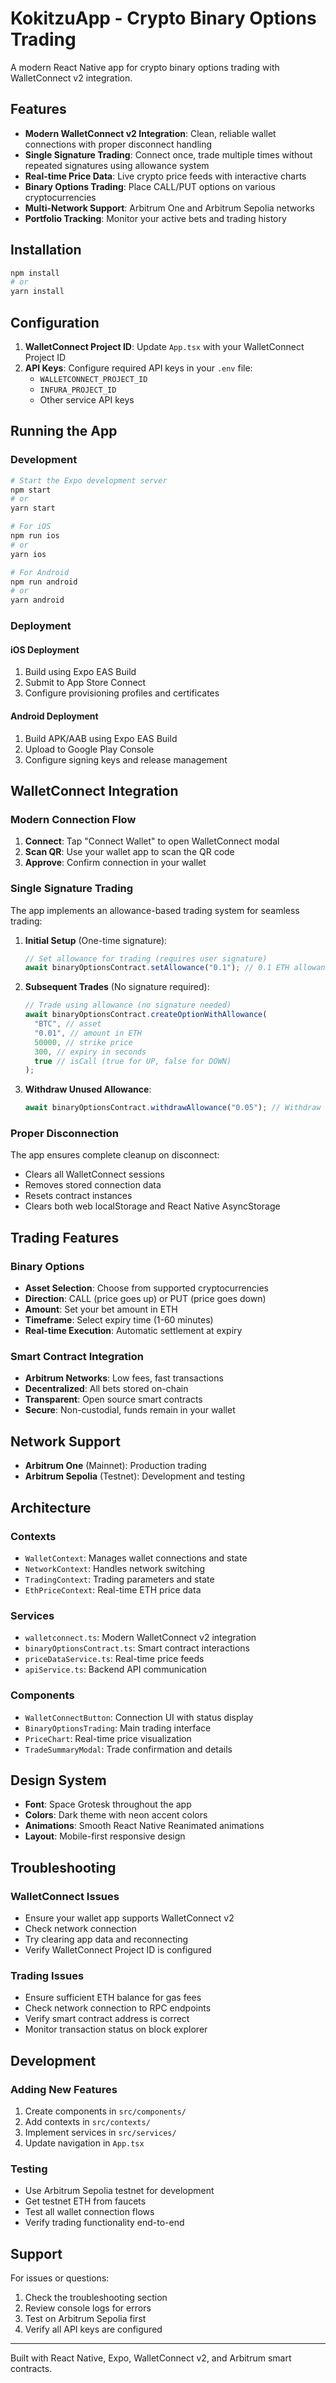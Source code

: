 # KokitzuApp - Crypto Binary Options Trading

A modern React Native app for crypto binary options trading with WalletConnect v2 integration.

## Features

- **Modern WalletConnect v2 Integration**: Clean, reliable wallet connections with proper disconnect handling
- **Single Signature Trading**: Connect once, trade multiple times without repeated signatures using allowance system
- **Real-time Price Data**: Live crypto price feeds with interactive charts
- **Binary Options Trading**: Place CALL/PUT options on various cryptocurrencies
- **Multi-Network Support**: Arbitrum One and Arbitrum Sepolia networks
- **Portfolio Tracking**: Monitor your active bets and trading history

## Installation

```bash
npm install
# or
yarn install
```

## Configuration

1. **WalletConnect Project ID**: Update `App.tsx` with your WalletConnect Project ID
2. **API Keys**: Configure required API keys in your `.env` file:
   - `WALLETCONNECT_PROJECT_ID`
   - `INFURA_PROJECT_ID`
   - Other service API keys

## Running the App

### Development

```bash
# Start the Expo development server
npm start
# or
yarn start

# For iOS
npm run ios
# or
yarn ios

# For Android
npm run android
# or
yarn android
```

### Deployment

#### iOS Deployment

1. Build using Expo EAS Build
2. Submit to App Store Connect
3. Configure provisioning profiles and certificates

#### Android Deployment

1. Build APK/AAB using Expo EAS Build
2. Upload to Google Play Console
3. Configure signing keys and release management

## WalletConnect Integration

### Modern Connection Flow

1. **Connect**: Tap "Connect Wallet" to open WalletConnect modal
2. **Scan QR**: Use your wallet app to scan the QR code
3. **Approve**: Confirm connection in your wallet

### Single Signature Trading

The app implements an allowance-based trading system for seamless trading:

1. **Initial Setup** (One-time signature):

   ```typescript
   // Set allowance for trading (requires user signature)
   await binaryOptionsContract.setAllowance("0.1"); // 0.1 ETH allowance
   ```

2. **Subsequent Trades** (No signature required):

   ```typescript
   // Trade using allowance (no signature needed)
   await binaryOptionsContract.createOptionWithAllowance(
     "BTC", // asset
     "0.01", // amount in ETH
     50000, // strike price
     300, // expiry in seconds
     true // isCall (true for UP, false for DOWN)
   );
   ```

3. **Withdraw Unused Allowance**:
   ```typescript
   await binaryOptionsContract.withdrawAllowance("0.05"); // Withdraw 0.05 ETH
   ```

### Proper Disconnection

The app ensures complete cleanup on disconnect:

- Clears all WalletConnect sessions
- Removes stored connection data
- Resets contract instances
- Clears both web localStorage and React Native AsyncStorage

## Trading Features

### Binary Options

- **Asset Selection**: Choose from supported cryptocurrencies
- **Direction**: CALL (price goes up) or PUT (price goes down)
- **Amount**: Set your bet amount in ETH
- **Timeframe**: Select expiry time (1-60 minutes)
- **Real-time Execution**: Automatic settlement at expiry

### Smart Contract Integration

- **Arbitrum Networks**: Low fees, fast transactions
- **Decentralized**: All bets stored on-chain
- **Transparent**: Open source smart contracts
- **Secure**: Non-custodial, funds remain in your wallet

## Network Support

- **Arbitrum One** (Mainnet): Production trading
- **Arbitrum Sepolia** (Testnet): Development and testing

## Architecture

### Contexts

- `WalletContext`: Manages wallet connections and state
- `NetworkContext`: Handles network switching
- `TradingContext`: Trading parameters and state
- `EthPriceContext`: Real-time ETH price data

### Services

- `walletconnect.ts`: Modern WalletConnect v2 integration
- `binaryOptionsContract.ts`: Smart contract interactions
- `priceDataService.ts`: Real-time price feeds
- `apiService.ts`: Backend API communication

### Components

- `WalletConnectButton`: Connection UI with status display
- `BinaryOptionsTrading`: Main trading interface
- `PriceChart`: Real-time price visualization
- `TradeSummaryModal`: Trade confirmation and details

## Design System

- **Font**: Space Grotesk throughout the app
- **Colors**: Dark theme with neon accent colors
- **Animations**: Smooth React Native Reanimated animations
- **Layout**: Mobile-first responsive design

## Troubleshooting

### WalletConnect Issues

- Ensure your wallet app supports WalletConnect v2
- Check network connection
- Try clearing app data and reconnecting
- Verify WalletConnect Project ID is configured

### Trading Issues

- Ensure sufficient ETH balance for gas fees
- Check network connection to RPC endpoints
- Verify smart contract address is correct
- Monitor transaction status on block explorer

## Development

### Adding New Features

1. Create components in `src/components/`
2. Add contexts in `src/contexts/`
3. Implement services in `src/services/`
4. Update navigation in `App.tsx`

### Testing

- Use Arbitrum Sepolia testnet for development
- Get testnet ETH from faucets
- Test all wallet connection flows
- Verify trading functionality end-to-end

## Support

For issues or questions:

1. Check the troubleshooting section
2. Review console logs for errors
3. Test on Arbitrum Sepolia first
4. Verify all API keys are configured

---

Built with React Native, Expo, WalletConnect v2, and Arbitrum smart contracts.
